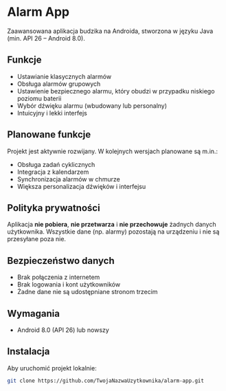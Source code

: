 # Alarm App

Zaawansowana aplikacja budzika na Androida, stworzona w języku Java (min. API 26 – Android 8.0). 

## Funkcje

- Ustawianie klasycznych alarmów
- Obsługa alarmów grupowych
- Ustawienie bezpiecznego alarmu, który obudzi w przypadku niskiego poziomu baterii
- Wybór dźwięku alarmu (wbudowany lub personalny)
- Intuicyjny i lekki interfejs

## Planowane funkcje

Projekt jest aktywnie rozwijany. W kolejnych wersjach planowane są m.in.:

- Obsługa zadań cyklicznych
- Integracja z kalendarzem
- Synchronizacja alarmów w chmurze
- Większa personalizacja dźwięków i interfejsu

## Polityka prywatności

Aplikacja **nie pobiera**, **nie przetwarza** i **nie przechowuje** żadnych danych użytkownika. Wszystkie dane (np. alarmy) pozostają na urządzeniu i nie są przesyłane poza nie.

## Bezpieczeństwo danych

- Brak połączenia z internetem
- Brak logowania i kont użytkowników
- Żadne dane nie są udostępniane stronom trzecim

## Wymagania

- Android 8.0 (API 26) lub nowszy

## Instalacja

Aby uruchomić projekt lokalnie:

```bash
git clone https://github.com/TwojaNazwaUzytkownika/alarm-app.git
